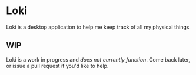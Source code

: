 # Loki
Loki is a desktop application to help me keep track of all my physical things

## WIP
Loki is a work in progress and _does not currently function_. Come back later, or issue a pull request if you'd like to help.
